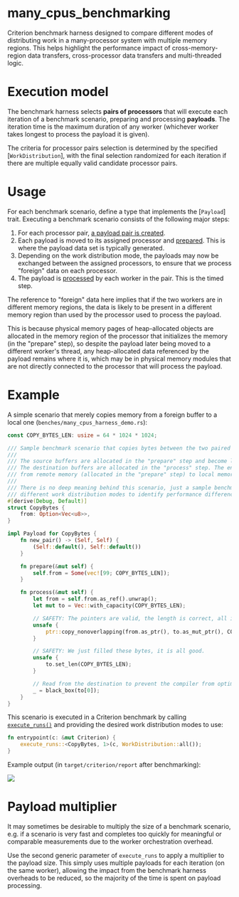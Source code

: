 # many_cpus_benchmarking

Criterion benchmark harness designed to compare different modes of distributing work in a
many-processor system with multiple memory regions. This helps highlight the performance impact of
cross-memory-region data transfers, cross-processor data transfers and multi-threaded logic.

# Execution model

The benchmark harness selects **pairs of processors** that will execute each iteration of a
benchmark scenario, preparing and processing **payloads**. The iteration time is the maximum
duration of any worker (whichever worker takes longest to process the payload it is given).

The criteria for processor pairs selection is determined by the specified [`WorkDistribution`],
with the final selection randomized for each iteration if there are multiple equally valid candidate
processor pairs.

# Usage

For each benchmark scenario, define a type that implements the [`Payload`] trait. Executing a
benchmark scenario consists of the following major steps:

1. For each processor pair, [a payload pair is created][3].
1. Each payload is moved to its assigned processor and [prepared][4]. This is where the payload data
   set is typically generated.
1. Depending on the work distribution mode, the payloads may now be exchanged between the assigned
   processors, to ensure that we process "foreign" data on each processor.
1. The payload is [processed][5] by each worker in the pair. This is the timed step.

The reference to "foreign" data here implies that if the two workers are in different memory
regions, the data is likely to be present in a different memory region than used by the processor
used to process the payload.

This is because physical memory pages of heap-allocated objects are allocated in the memory region
of the processor that initializes the memory (in the "prepare" step), so despite the payload later
being moved to a different worker's thread, any heap-allocated data referenced by the payload
remains where it is, which may be in physical memory modules that are not directly connected to
the processor that will process the payload.

# Example

A simple scenario that merely copies memory from a foreign buffer to a local one
(`benches/many_cpus_harness_demo.rs`):

```rust ignore (benchmark)
const COPY_BYTES_LEN: usize = 64 * 1024 * 1024;

/// Sample benchmark scenario that copies bytes between the two paired payloads.
///
/// The source buffers are allocated in the "prepare" step and become local to the "prepare" worker.
/// The destination buffers are allocated in the "process" step. The end result is that we copy
/// from remote memory (allocated in the "prepare" step) to local memory in the "process" step.
///
/// There is no deep meaning behind this scenario, just a sample benchmark that showcases comparing
/// different work distribution modes to identify performance differences from hardware-awareness.
#[derive(Debug, Default)]
struct CopyBytes {
    from: Option<Vec<u8>>,
}

impl Payload for CopyBytes {
    fn new_pair() -> (Self, Self) {
        (Self::default(), Self::default())
    }

    fn prepare(&mut self) {
        self.from = Some(vec![99; COPY_BYTES_LEN]);
    }

    fn process(&mut self) {
        let from = self.from.as_ref().unwrap();
        let mut to = Vec::with_capacity(COPY_BYTES_LEN);

        // SAFETY: The pointers are valid, the length is correct, all is well.
        unsafe {
            ptr::copy_nonoverlapping(from.as_ptr(), to.as_mut_ptr(), COPY_BYTES_LEN);
        }

        // SAFETY: We just filled these bytes, it is all good.
        unsafe {
            to.set_len(COPY_BYTES_LEN);
        }

        // Read from the destination to prevent the compiler from optimizing the copy away.
        _ = black_box(to[0]);
    }
}
```

This scenario is executed in a Criterion benchmark by calling [`execute_runs()`][6] and providing
the desired work distribution modes to use:

```rust ignore (benchmark)
fn entrypoint(c: &mut Criterion) {
    execute_runs::<CopyBytes, 1>(c, WorkDistribution::all());
}
```

Example output (in `target/criterion/report` after benchmarking):

<img src="https://media.githubusercontent.com/media/folo-rs/folo/refs/heads/main/crates/many_cpus_benchmarking/images/work_distribution_comparison.png">

# Payload multiplier

It may sometimes be desirable to multiply the size of a benchmark scenario, e.g. if a scenario is
very fast and completes too quickly for meaningful or comparable measurements due to the
worker orchestration overhead.

Use the second generic parameter of `execute_runs` to apply a multiplier to the payload size. This
simply uses multiple payloads for each iteration (on the same worker), allowing the impact from the
benchmark harness overheads to be reduced, so the majority of the time is spent on payload
processing.

[3]: crate::Payload::new_pair
[4]: crate::Payload::prepare
[5]: crate::Payload::process
[6]: crate::execute_runs
